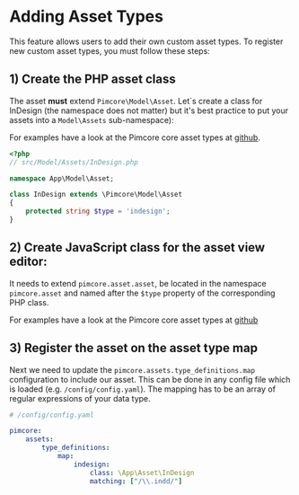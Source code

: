 # Adding Asset Types

This feature allows users to add their own custom asset types.
To register new custom asset types, you must follow these steps:


## 1) Create the PHP asset class

The asset **must** extend `Pimcore\Model\Asset`. Let´s create a class for InDesign (the namespace does not matter)
but it's best practice to put your assets into a `Model\Assets` sub-namespace):

For examples have a look at the Pimcore core asset types at
[github](https://github.com/pimcore/pimcore/tree/11.x/models/Asset).

```php
<?php
// src/Model/Assets/InDesign.php

namespace App\Model\Asset;

class InDesign extends \Pimcore\Model\Asset
{
    protected string $type = 'indesign';
}
```

## 2) Create JavaScript class for the asset view editor:

It needs to extend `pimcore.asset.asset`, be located in the namespace `pimcore.asset` and named after the
`$type` property of the corresponding PHP class.

For examples have a look at the Pimcore core asset types at
[github](https://github.com/pimcore/pimcore/tree/11.x/bundles/AdminBundle/public/js/pimcore/asset)

## 3) Register the asset on the asset type map

Next we need to update the `pimcore.assets.type_definitions.map` configuration to include our asset. This can be done in any config
file which is loaded (e.g. `/config/config.yaml`). The mapping has to be an array of regular expressions of your data type.

```yaml
# /config/config.yaml

pimcore:
    assets:
        type_definitions:
            map:
                indesign:
                    class: \App\Asset\InDesign
                    matching: ["/\\.indd/"]
```